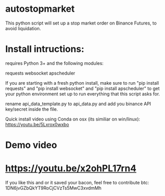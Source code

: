 # autostopmarket
This python script will set up a stop market order on Binance Futures, to avoid liquidation.

# Install intructions:

requires Python 3+ and the following modules:

requests
websocket
apscheduler

If you are starting with a fresh python install, make sure to run "pip install requests" and "pip install websocket" and "pip install apscheduler" to get your python environment set up to run everything that this script asks for.

rename api_data_template.py to api_data.py and add you binance API key/secret inside the file.

Quick install video using Conda on osx (its similiar on win/linux): https://youtu.be/5Lxrox0wxbo 


# Demo video
https://youtu.be/x2ohPL17rn4
=======

If you like this and or it saved your bacon, feel free to contribute
btc: 1DN6jvGZbQkYT9RoCjCVzTs5MwC3xvdmMh
